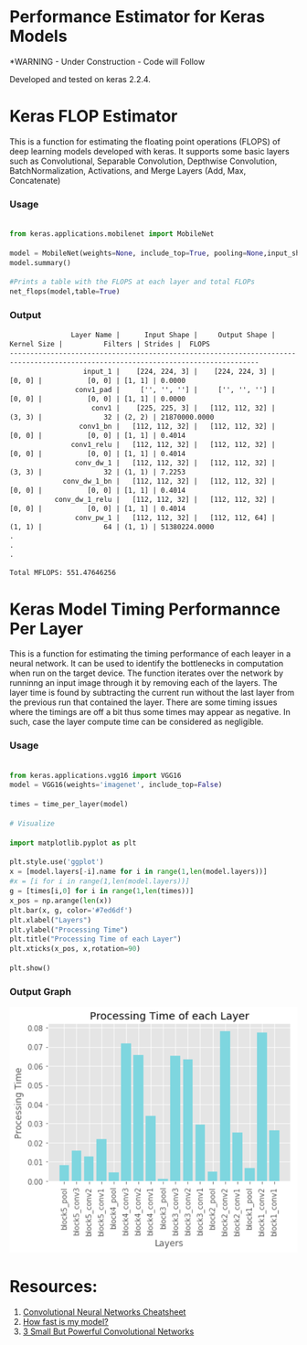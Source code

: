 # Performance Estimator for Keras Models
*WARNING - Under Construction - Code will Follow

Developed and tested on keras 2.2.4.

# Keras FLOP Estimator

This is a function for estimating the floating point operations (FLOPS) of deep learning models developed with keras. It supports some basic layers such as Convolutional, Separable Convolution, Depthwise Convolution, BatchNormalization, Activations, and Merge Layers (Add, Max, Concatenate)

### Usage

```python

from keras.applications.mobilenet import MobileNet

model = MobileNet(weights=None, include_top=True, pooling=None,input_shape=(224,224,3))
model.summary()

#Prints a table with the FLOPS at each layer and total FLOPs
net_flops(model,table=True)

```

### Output
```
               Layer Name |      Input Shape |     Output Shape |      Kernel Size |          Filters | Strides |  FLOPS
-----------------------------------------------------------------------------------------------------------------------------------
                  input_1 |    [224, 224, 3] |    [224, 224, 3] |           [0, 0] |           [0, 0] | [1, 1] | 0.0000
                conv1_pad |     ['', '', ''] |     ['', '', ''] |           [0, 0] |           [0, 0] | [1, 1] | 0.0000
                    conv1 |    [225, 225, 3] |   [112, 112, 32] |           (3, 3) |               32 | (2, 2) | 21870000.0000
                 conv1_bn |   [112, 112, 32] |   [112, 112, 32] |           [0, 0] |           [0, 0] | [1, 1] | 0.4014
               conv1_relu |   [112, 112, 32] |   [112, 112, 32] |           [0, 0] |           [0, 0] | [1, 1] | 0.4014
                conv_dw_1 |   [112, 112, 32] |   [112, 112, 32] |           (3, 3) |               32 | (1, 1) | 7.2253
             conv_dw_1_bn |   [112, 112, 32] |   [112, 112, 32] |           [0, 0] |           [0, 0] | [1, 1] | 0.4014
           conv_dw_1_relu |   [112, 112, 32] |   [112, 112, 32] |           [0, 0] |           [0, 0] | [1, 1] | 0.4014
                conv_pw_1 |   [112, 112, 32] |   [112, 112, 64] |           (1, 1) |               64 | (1, 1) | 51380224.0000
.
.
.

Total MFLOPS: 551.47646256
```

# Keras Model Timing Performannce Per Layer

This is a function for estimating the timing performance of each leayer in a neural network. It can be used to identify the bottlenecks in computation when run on the target device. The function iterates over the network by runninng an input image through it by removing each of the layers. The layer time is found by subtracting the current run without the last layer from the previous run that contained the layer. There are some timing issues where the timings are off a bit thus some times may appear as negative. In such, case the layer compute time can be considered as negligible.

### Usage

```python

from keras.applications.vgg16 import VGG16
model = VGG16(weights='imagenet', include_top=False)

times = time_per_layer(model)

# Visualize

import matplotlib.pyplot as plt

plt.style.use('ggplot')
x = [model.layers[-i].name for i in range(1,len(model.layers))]
#x = [i for i in range(1,len(model.layers))]
g = [times[i,0] for i in range(1,len(times))]
x_pos = np.arange(len(x))
plt.bar(x, g, color='#7ed6df')
plt.xlabel("Layers")
plt.ylabel("Processing Time")
plt.title("Processing Time of each Layer")
plt.xticks(x_pos, x,rotation=90)

plt.show()

```
### Output Graph

<img src="./Figures/VGG16_timings.png" width="512">

# Resources:
1. [Convolutional Neural Networks Cheatsheet](https://stanford.edu/~shervine/teaching/cs-230/cheatsheet-convolutional-neural-networks)
2. [How fast is my model?](https://machinethink.net/blog/how-fast-is-my-model/)
3. [3 Small But Powerful Convolutional Networks](https://towardsdatascience.com/3-small-but-powerful-convolutional-networks-27ef86faa42d)
